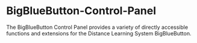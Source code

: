 # BigBlueButton-Control-Panel
The BigBlueButton Control Panel provides a variety of directly accessible functions and extensions for the Distance Learning System BigBlueButton.
